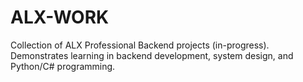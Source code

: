 # ALX-WORK
Collection of ALX Professional Backend projects (in-progress). Demonstrates learning in backend development, system design, and Python/C# programming.
